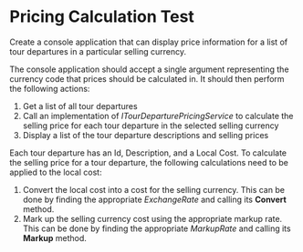 Pricing Calculation Test
========================

Create a console application that can display price information for a list of tour departures in a particular selling currency.

The console application should accept a single argument representing the currency code that prices should be calculated in.  It should then perform the following actions:

1. Get a list of all tour departures
2. Call an implementation of *ITourDeparturePricingService* to calculate the selling price for each tour departure in the selected selling currency
3. Display a list of the tour departure descriptions and selling prices

Each tour departure has an Id, Description, and a Local Cost.  To calculate the selling price for a tour departure, the following calculations need to be applied to the local cost:

1. Convert the local cost into a cost for the selling currency.  This can be done by finding the appropriate *ExchangeRate* and calling its **Convert** method.
2. Mark up the selling currency cost using the appropriate markup rate.  This can be done by finding the appropriate *MarkupRate* and calling its **Markup** method.  

 
